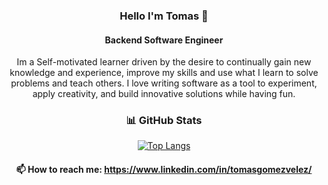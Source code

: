 <div align="center">

### Hello I'm Tomas 👋
#### Backend Software Engineer
 

Im a Self-motivated learner driven by the desire to continually gain new knowledge and experience, improve my skills and use what I learn to solve problems and teach others. 
I love writing software as a tool to experiment, apply creativity, and build innovative solutions while having fun.

### 📊 GitHub Stats

[![Top Langs](https://github-readme-stats.vercel.app/api/top-langs/?username=tomasgvgt&layout=compact&show_icons=true)](https://github.com/tomasgvgt)
 

#### 📫 How to reach me: https://www.linkedin.com/in/tomasgomezvelez/
 </div>
